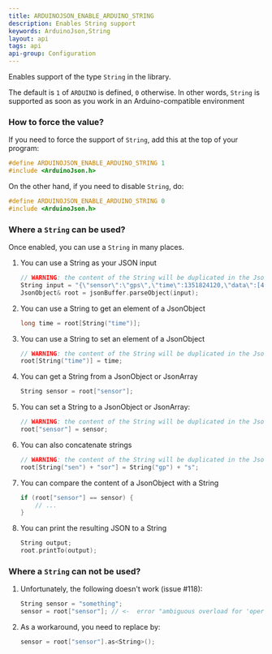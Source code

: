 ```yaml
---
title: ARDUINOJSON_ENABLE_ARDUINO_STRING
description: Enables String support
keywords: ArduinoJson,String
layout: api
tags: api
api-group: Configuration
---
```


Enables support of the type `String` in the library.

The default is `1` of `ARDUINO` is defined, `0` otherwise.
In other words, `String` is supported as soon as you work in an Arduino-compatible environment

### How to force the value?

If you need to force the support of `String`, add this at the top of your program:

```c++
#define ARDUINOJSON_ENABLE_ARDUINO_STRING 1
#include <ArduinoJson.h>
```

On the other hand, if you need to disable `String`, do:

```c++
#define ARDUINOJSON_ENABLE_ARDUINO_STRING 0
#include <ArduinoJson.h>
```

### Where a `String` can be used?

Once enabled, you can use a `String` in many places.


1. You can use a String as your JSON input

    ```c++
    // WARNING: the content of the String will be duplicated in the JsonBuffer.
    String input = "{\"sensor\":\"gps\",\"time\":1351824120,\"data\":[48.756080,2.302038]}";
    JsonObject& root = jsonBuffer.parseObject(input);
    ```

2. You can use a String to get an element of a JsonObject

    ```c++
    long time = root[String("time")];
    ```

3. You can use a String to set an element of a JsonObject

    ```c++
    // WARNING: the content of the String will be duplicated in the JsonBuffer.
    root[String("time")] = time;
    ```

4. You can get a String from a JsonObject or JsonArray

    ```c++
    String sensor = root["sensor"];
    ```

5. You can set a String to a JsonObject or JsonArray:

    ```c++
    // WARNING: the content of the String will be duplicated in the JsonBuffer.
    root["sensor"] = sensor;
    ```

6. You can also concatenate strings

    ```c++
    // WARNING: the content of the String will be duplicated in the JsonBuffer.
    root[String("sen") + "sor"] = String("gp") + "s";
    ```

7. You can compare the content of a JsonObject with a String

    ```c++
    if (root["sensor"] == sensor) {
        // ...
    }
    ```

8. You can print the resulting JSON to a String

    ```c++
    String output;
    root.printTo(output);
    ```

### Where a `String` can **not** be used?

1. Unfortunately, the following doesn't work (issue #118):

    ```c++
    String sensor = "something";
    sensor = root["sensor"]; // <-  error "ambiguous overload for 'operator='"
    ```

2. As a workaround, you need to replace by:

    ```c++
    sensor = root["sensor"].as<String>();
    ```
